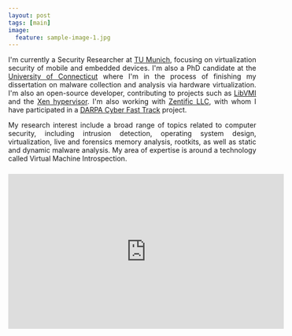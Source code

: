 ```yaml
---
layout: post
tags: [main]
image:
  feature: sample-image-1.jpg
---
```


<p align="justify">
I'm currently a Security Researcher at <a href="https://www.sec.in.tum.de">TU Munich</a>, focusing on virtualization security of mobile and embedded devices. I'm also a PhD candidate at the <a href="http://cse.uconn.edu">University of Connecticut</a> where I'm in the process of finishing my dissertation on malware collection and analysis via hardware virtualization. I'm also an open-source developer, contributing to projects such as <a href="http://libvmi.com">LibVMI</a> and the <a href="http://xenproject.org">Xen hypervisor</a>. I'm also working with <a href="http://zentific.com">Zentific LLC</a>, with whom I have participated in a <a href="http://www.darpa.mil/opencatalog/CFT.html">DARPA Cyber Fast Track</a> project.
</p>

<p align="justify">
My research interest include a broad range of topics related to computer security, including intrusion detection, operating system design, virtualization, live and forensics memory analysis, rootkits, as well as static and dynamic malware analysis. My area of expertise is around a technology called Virtual Machine Introspection.
</p>

<h3>
<iframe width="560" height="315" src="https://www.youtube.com/embed/ElggombHA8E?rel=0" frameborder="0" allowfullscreen></iframe>
</h3>
